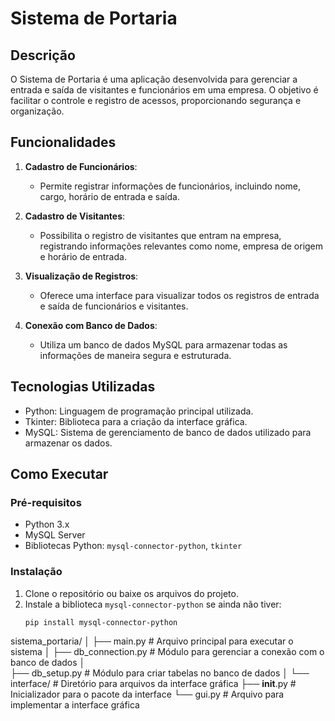# Sistema de Portaria

## Descrição
O Sistema de Portaria é uma aplicação desenvolvida para gerenciar a entrada e saída de visitantes e funcionários em uma empresa. O objetivo é facilitar o controle e registro de acessos, proporcionando segurança e organização.

## Funcionalidades

1. **Cadastro de Funcionários**: 
   - Permite registrar informações de funcionários, incluindo nome, cargo, horário de entrada e saída.

2. **Cadastro de Visitantes**:
   - Possibilita o registro de visitantes que entram na empresa, registrando informações relevantes como nome, empresa de origem e horário de entrada.

3. **Visualização de Registros**:
   - Oferece uma interface para visualizar todos os registros de entrada e saída de funcionários e visitantes.

4. **Conexão com Banco de Dados**:
   - Utiliza um banco de dados MySQL para armazenar todas as informações de maneira segura e estruturada.

## Tecnologias Utilizadas
- Python: Linguagem de programação principal utilizada.
- Tkinter: Biblioteca para a criação da interface gráfica.
- MySQL: Sistema de gerenciamento de banco de dados utilizado para armazenar os dados.

## Como Executar

### Pré-requisitos
- Python 3.x
- MySQL Server
- Bibliotecas Python: `mysql-connector-python`, `tkinter`

### Instalação
1. Clone o repositório ou baixe os arquivos do projeto.
2. Instale a biblioteca `mysql-connector-python` se ainda não tiver:
   ```bash
   pip install mysql-connector-python

sistema_portaria/
│
├── main.py                # Arquivo principal para executar o sistema
│
├── db_connection.py       # Módulo para gerenciar a conexão com o banco de dados
│   
├── db_setup.py            # Módulo para criar tabelas no banco de dados
│
└── interface/             # Diretório para arquivos da interface gráfica
    ├── __init__.py        # Inicializador para o pacote da interface
    └── gui.py             # Arquivo para implementar a interface gráfica
